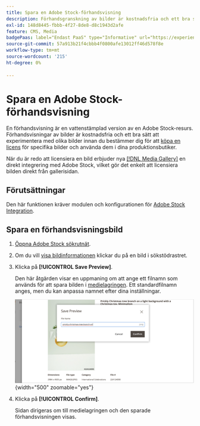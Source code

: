 ```yaml
---
title: Spara en Adobe Stock-förhandsvisning
description: Förhandsgranskning av bilder är kostnadsfria och ett bra sätt att experimentera med olika Adobe Stock-bilder innan du bestämmer dig för att köpa en licens.
exl-id: 148d8445-fbbb-4f27-8de8-d8c1943d2afe
feature: CMS, Media
badgePaas: label="Endast PaaS" type="Informative" url="https://experienceleague.adobe.com/en/docs/commerce/user-guides/product-solutions" tooltip="Gäller endast Adobe Commerce i molnprojekt (Adobe-hanterad PaaS-infrastruktur) och lokala projekt."
source-git-commit: 57a913b21f4cbbb4f0800afe13012ff46d578f8e
workflow-type: tm+mt
source-wordcount: '215'
ht-degree: 0%

---
```


# Spara en Adobe Stock-förhandsvisning

En förhandsvisning är en vattenstämplad version av en Adobe Stock-resurs. Förhandsvisningar av bilder är kostnadsfria och ett bra sätt att experimentera med olika bilder innan du bestämmer dig för att [köpa en licens](./adobe-stock-license-image.md) för specifika bilder och använda dem i dina produktionsbutiker.

När du är redo att licensiera en bild erbjuder nya [[!DNL Media Gallery]](media-gallery.md) en direkt integrering med Adobe Stock, vilket gör det enkelt att licensiera bilden direkt från gallerisidan.

## Förutsättningar

Den här funktionen kräver modulen och konfigurationen för [Adobe Stock Integration](./adobe-stock.md).

## Spara en förhandsvisningsbild

1. [Öppna Adobe Stock sökrutnät](./adobe-stock-manage.md#access-the-adobe-stock-search-grid).

1. Om du vill [visa bildinformationen](./adobe-stock-manage.md#view-image-details) klickar du på en bild i sökstödrastret.

1. Klicka på **[!UICONTROL Save Preview]**.

   Den här åtgärden visar en uppmaning om att ange ett filnamn som används för att spara bilden i [medielagringen](./media-storage.md). Ett standardfilnamn anges, men du kan anpassa namnet efter dina inställningar.

   ![Spara Adobe Stock-förhandsvisningsbild](./assets/adobe-stock-save-preview.png){width="500" zoomable="yes"}

1. Klicka på **[!UICONTROL Confirm]**.

   Sidan dirigeras om till medielagringen och den sparade förhandsvisningen visas.
